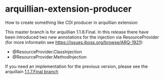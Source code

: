# arquillian-extension-producer
How to create something like CDI producer in arquillian extension

This master branch is for arquillian 1.1.8.Final. In this release there have been introduced two new annotations for the injection via ResourceProvider (for more informatin see https://issues.jboss.org/browse/ARQ-1921):
- @ResourceProvider.ClassInjection
- @ResourceProvider.MethodInjection


If you need an implementation for the previous version, please see the arquillain [1.1.7.Final branch](https://github.com/MatousJobanek/arquillian-extension-producer/tree/arquillian-1.1.7.Final)
